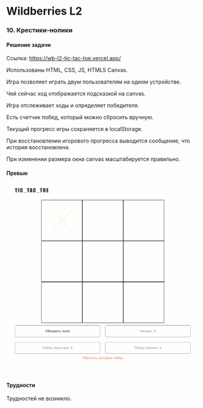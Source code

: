 # Wildberries L2

### 10. Крестики-нолики

#### Решение задачи

Ссылка: https://wb-l2-tic-tac-toe.vercel.app/

Использованы HTML, CSS, JS, HTML5 Canvas.

Игра позволяет играть двум пользователям на одном устройстве.

Чей сейчас ход отображается подсказкой на canvas.

Игра отслеживает ходы и определяет победителя.

Есть счетчик побед, который можно сбросить вручную.

Текущий прогресс игры сохраняется в localStorage.

При восстановлении игорового прогресса выводится сообщение, что история восстановлена.

При изменении размера окна canvas масштабируется правильно.

#### Превью

![Крестики нолики](./readme_gif.gif)

#### Трудности

Трудностей не возникло.
